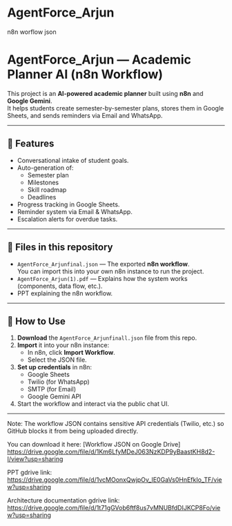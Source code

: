 # AgentForce_Arjun
n8n worflow json
# AgentForce_Arjun — Academic Planner AI (n8n Workflow)

This project is an **AI-powered academic planner** built using **n8n** and **Google Gemini**.  
It helps students create semester-by-semester plans, stores them in Google Sheets, and sends reminders via Email and WhatsApp.

---

## 📌 Features
- Conversational intake of student goals.
- Auto-generation of:
  - Semester plan
  - Milestones
  - Skill roadmap
  - Deadlines
- Progress tracking in Google Sheets.
- Reminder system via Email & WhatsApp.
- Escalation alerts for overdue tasks.

---

## 📂 Files in this repository
- `AgentForce_Arjunfinal.json` — The exported **n8n workflow**.  
  You can import this into your own n8n instance to run the project.
- `AgentForce_Arjun(1).pdf` — Explains how the system works (components, data flow, etc.).
- PPT explaining the n8n workflow.


---

## 🚀 How to Use
1. **Download** the `AgentForce_Arjunfinall.json` file from this repo.
2. **Import** it into your n8n instance:
   - In n8n, click **Import Workflow**.
   - Select the JSON file.
3. **Set up credentials** in n8n:
   - Google Sheets
   - Twilio (for WhatsApp)
   - SMTP (for Email)
   - Google Gemini API
4. Start the workflow and interact via the public chat UI.

---

Note: The workflow JSON contains sensitive API credentials (Twilio, etc.) so GitHub blocks it from being uploaded directly.


You can download it here: [Workflow JSON on Google Drive] https://drive.google.com/file/d/1Km6LfyMDeJ063NzKDP9yBaastKH8d2-I/view?usp=sharing


PPT gdrive link: https://drive.google.com/file/d/1vcMOonxQwjpOv_IE0GaVs0HnEfkIo_TF/view?usp=sharing


Architecture documentation gdrive link: https://drive.google.com/file/d/1t71gGVob6ftf8us7vMNUBfdDIJKCP8Fo/view?usp=sharing




